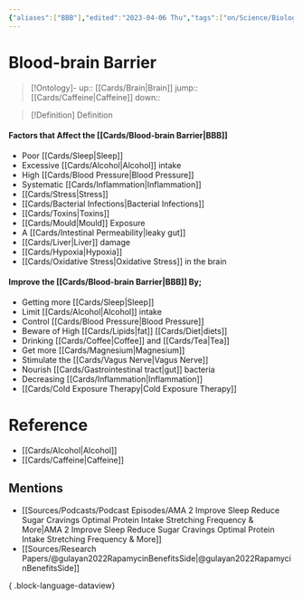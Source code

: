 ```yaml
---
{"aliases":["BBB"],"edited":"2023-04-06 Thu","tags":["on/Science/Biology/Anatomy"],"date created":"2022-11-28 Mon","dg-publish":true,"permalink":"/cards/blood-brain-barrier/","dgPassFrontmatter":true}
---
```


# Blood-brain Barrier

> [!Ontology]-
> up:: [[Cards/Brain\|Brain]]
> jump:: [[Cards/Caffeine\|Caffeine]]
> down:: 

> [!Definition] Definition
> 

#### Factors that Affect the [[Cards/Blood-brain Barrier\|BBB]]
- Poor [[Cards/Sleep\|Sleep]]
- Excessive [[Cards/Alcohol\|Alcohol]] intake
- High [[Cards/Blood Pressure\|Blood Pressure]]
- Systematic [[Cards/Inflammation\|Inflammation]]
- [[Cards/Stress\|Stress]]
- [[Cards/Bacterial Infections\|Bacterial Infections]]
- [[Cards/Toxins\|Toxins]]
- [[Cards/Mould\|Mould]] Exposure
- A [[Cards/Intestinal Permeability\|leaky gut]]
- [[Cards/Liver\|Liver]] damage
- [[Cards/Hypoxia\|Hypoxia]]
- [[Cards/Oxidative Stress\|Oxidative Stress]] in the brain

#### Improve the [[Cards/Blood-brain Barrier\|BBB]] By;
- Getting more [[Cards/Sleep\|Sleep]] 
- Limit [[Cards/Alcohol\|Alcohol]] intake
- Control [[Cards/Blood Pressure\|Blood Pressure]]
- Beware of High [[Cards/Lipids\|fat]] [[Cards/Diet\|diets]] 
- Drinking [[Cards/Coffee\|Coffee]] and [[Cards/Tea\|Tea]]
- Get more [[Cards/Magnesium\|Magnesium]]
- Stimulate the [[Cards/Vagus Nerve\|Vagus Nerve]]
- Nourish [[Cards/Gastrointestinal tract\|gut]] bacteria 
- Decreasing [[Cards/Inflammation\|Inflammation]]
- [[Cards/Cold Exposure Therapy\|Cold Exposure Therapy]]

# Reference
- [[Cards/Alcohol\|Alcohol]]
- [[Cards/Caffeine\|Caffeine]]

## Mentions
- [[Sources/Podcasts/Podcast Episodes/AMA  2  Improve Sleep  Reduce Sugar Cravings  Optimal Protein Intake  Stretching Frequency & More\|AMA  2  Improve Sleep  Reduce Sugar Cravings  Optimal Protein Intake  Stretching Frequency & More]]
- [[Sources/Research Papers/@gulayan2022RapamycinBenefitsSide\|@gulayan2022RapamycinBenefitsSide]]

{ .block-language-dataview}